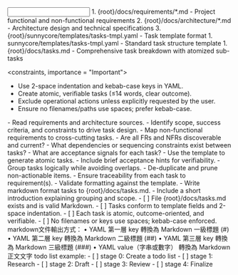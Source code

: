 <input>
  <context>
    1. {root}/docs/requirements/*.md - Project functional and non-functional requirements
    2. {root}/docs/architecture/*.md - Architecture design and technical specifications
    3. {root}/sunnycore/templates/tasks-tmpl.yaml - Task template format
  </context>
  <templates>
    1. sunnycore/templates/tasks-tmpl.yaml - Standard task structure template
  </templates>
</input>

<output>
  1. {root}/docs/tasks.md - Comprehensive task breakdown with atomized sub-tasks
</output>

<constraints, importance = "Important">
- Use 2-space indentation and kebab-case keys in YAML.
- Create atomic, verifiable tasks (≤14 words, clear outcome).
- Exclude operational actions unless explicitly requested by the user.
- Ensure no filenames/paths use spaces; prefer kebab-case.
</constraints>

<workflow importance="Important">
  <stage id="research">
  <tools: sequential-thinking>
  - Read requirements and architecture sources.
  - Identify scope, success criteria, and constraints to drive task design.
  - Map non-functional requirements to cross-cutting tasks.
  </tools: sequential-thinking>
  
  <questions>
  - Are all FRs and NFRs discoverable and current?
  - What dependencies or sequencing constraints exist between tasks?
  - What are acceptance signals for each task?
  </questions>
  </stage>

  <stage id="draft">
  - Use the template to generate atomic tasks.
  - Include brief acceptance hints for verifiability.
  - Group tasks logically while avoiding overlaps.
  </stage>

  <stage id="review">
  - De-duplicate and prune non-actionable items.
  - Ensure traceability from each task to requirement(s).
  - Validate formatting against the template.
  </stage>

  <stage id="finalize">
  - Write markdown format tasks to {root}/docs/tasks.md.
  - Include a short introduction explaining grouping and scope.

  <checks>
  - [ ] File {root}/docs/tasks.md exists and is valid Markdown.
  - [ ] Tasks conform to template fields and 2-space indentation.
  - [ ] Each task is atomic, outcome-oriented, and verifiable.
  - [ ] No filenames or keys use spaces; kebab-case enforced.
  </checks>
  </stage>
</workflow>

<example>
markdown文件輸出方式：
	•	YAML 第一層 key 轉換為 Markdown 一級標題 (#)
	•	YAML 第二層 key 轉換為 Markdown 二級標題 (##)
	•	YAML 第三層 key 轉換為 Markdown 三級標題 (###)
	•	YAML value（字串或數字） 轉換為 Markdown 正文文字
</example>

<example>
todo list example:
- [ ] stage 0: Create a todo list
- [ ] stage 1: Research
- [ ] stage 2: Draft
- [ ] stage 3: Review
- [ ] stage 4: Finalize
</example>